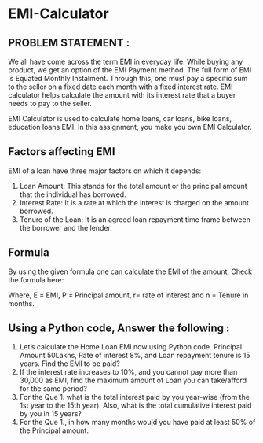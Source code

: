 # EMI-Calculator

## PROBLEM STATEMENT :

We all have come across the term EMI in everyday life. While buying any product, we get an option of the EMI Payment method. The full form of EMI is Equated Monthly Instalment. Through this, one must pay a specific sum to the seller on a fixed date each month with a fixed interest rate. EMI calculator helps calculate the amount with its interest rate that a buyer needs to pay to the seller.

EMI Calculator is used to calculate home loans, car loans, bike loans, education loans EMI. In this assignment, you make you own EMI Calculator.

## Factors affecting EMI

EMI of a loan have three major factors on which it depends:
1. Loan Amount: This stands for the total amount or the principal amount that the individual has borrowed.
2. Interest Rate: It is a rate at which the interest is charged on the amount borrowed.
3. Tenure of the Loan: It is an agreed loan repayment time frame between the borrower and the lender.

## Formula

By using the given formula one can calculate the EMI of the amount, Check the formula here:

Where, E = EMI, P = Principal amount, r= rate of interest and n = Tenure in months.

## Using a Python code, Answer the following :

1. Let’s calculate the Home Loan EMI now using Python code. Principal Amount 50Lakhs, Rate of interest 8%, and Loan repayment tenure is 15 years. Find the EMI to be paid?
2. If the interest rate increases to 10%, and you cannot pay more than 30,000 as EMI, find the maximum amount of Loan you can take/afford for the same period?
3. For the Que 1. what is the total interest paid by you year-wise (from the 1st year to the 15th year). Also, what is the total cumulative interest paid by you in 15 years?
4. For the Que 1., in how many months would you have paid at least 50% of the Principal amount.
